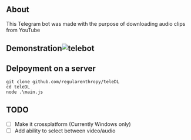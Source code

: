 ## About
This Telegram bot was made with the purpose of downloading audio clips from YouTube
## Demonstration![telebot](https://user-images.githubusercontent.com/89523758/197389431-c4dd1778-1799-4f02-a063-cbd4d9326a26.gif)
## Delpoyment on a server
```
git clone github.com/regularenthropy/teleDL
cd teleDL
node .\main.js
```
## TODO
- [ ] Make it crossplatform (Currently Windows only)
- [ ] Add ability to select between video/audio
